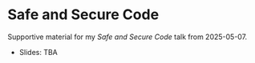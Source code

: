 # Safe and Secure Code

Supportive material for my *Safe and Secure Code* talk from 2025-05-07.

* Slides: TBA
